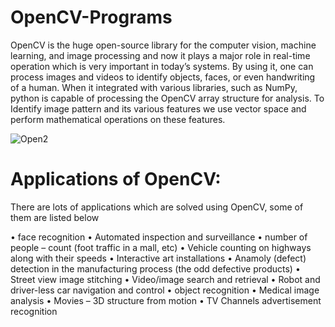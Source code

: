 # OpenCV-Programs

OpenCV is the huge open-source library for the computer vision, machine learning, and image processing and now it plays a major role in real-time operation which is very important in today’s systems. By using it, one can process images and videos to identify objects, faces, or even handwriting of a human. When it integrated with various libraries, such as NumPy, python is capable of processing the OpenCV array structure for analysis. To Identify image pattern and its various features we use vector space and perform mathematical operations on these features. 

![Open2](https://user-images.githubusercontent.com/90493668/151046415-77245b23-835c-4837-a408-ea7c4bb410ff.png)

# Applications of OpenCV: 

There are lots of applications which are solved using OpenCV, some of them are listed below 

•	face recognition
•	Automated inspection and surveillance
•	number of people – count (foot traffic in a mall, etc)
•	Vehicle counting on highways along with their speeds
•	Interactive art installations
•	Anamoly (defect) detection in the manufacturing process (the odd defective products)
•	Street view image stitching
•	Video/image search and retrieval
•	Robot and driver-less car navigation and control
•	object recognition
•	Medical image analysis
•	Movies – 3D structure from motion
•	TV Channels advertisement recognition

